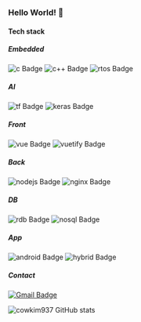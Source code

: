 ### Hello World! 👋

#### Tech stack

##### Embedded
![c Badge](https://img.shields.io/badge/C-a8b9cc?style=flat&logo=C&logoColor=white)
![c++ Badge](https://img.shields.io/badge/C%2b%2b-00599c?style=flat&logo=C%2b%2b&logoColor=white)
![rtos Badge](https://img.shields.io/badge/FreeRTOS-3da639c?style=flat&logo=&logoColor=white)

##### AI
![tf Badge](https://img.shields.io/badge/TensorFlow-ff6f00?style=flat&logo=tensorflow&logoColor=white)
![keras Badge](https://img.shields.io/badge/Keras-D00000?style=flat&logo=Keras&logoColor=white)

##### Front
![vue Badge](https://img.shields.io/badge/Vue%2ejs-4fc0d?style=flat&logo=Vue%2ejs&logoColor=white)
![vuetify Badge](https://img.shields.io/badge/Vuetify-1867c0?style=flat&logo=Vuetify&logoColor=white)

##### Back
![nodejs Badge](https://img.shields.io/badge/Node%2ejs-339933?style=flat&logo=Node%2ejs&logoColor=white)
![nginx Badge](https://img.shields.io/badge/NGINX-269539?style=flat&logo=NGINX&logoColor=white)

##### DB
![rdb Badge](https://img.shields.io/badge/MariaDB-003545?style=flat&logo=MariaDB&logoColor=white)
![nosql Badge](https://img.shields.io/badge/MongoDB-47A248?style=flat&logo=MongoDB&logoColor=white)

##### App
![android Badge](https://img.shields.io/badge/Android(Java)-3ddc84?style=flat&logo=Android%20Studio&logoColor=white)
![hybrid Badge](https://img.shields.io/badge/Expo(Vue)-000020?style=flat&logo=Expo&logoColor=white)

##### Contact
[![Gmail Badge](https://img.shields.io/badge/Gmail-d14836?style=flat-square&logo=Gmail&logoColor=white&link=mailto:cowkim937@gmail.com)](mailto:cowkim937@gmail.com)

![cowkim937 GitHub stats](https://github-readme-stats.vercel.app/api?username=cowkim937&show_icons=true&theme=radical)

<!--
**cowkim937/cowkim937** is a ✨ _special_ ✨ repository because its `README.md` (this file) appears on your GitHub profile.

Here are some ideas to get you started:

- 🔭 I’m currently working on ...
- 🌱 I’m currently learning ...
- 👯 I’m looking to collaborate on ...
- 🤔 I’m looking for help with ...
- 💬 Ask me about ...
- 📫 How to reach me: ...
- 😄 Pronouns: ...
- ⚡ Fun fact: ...
-->
